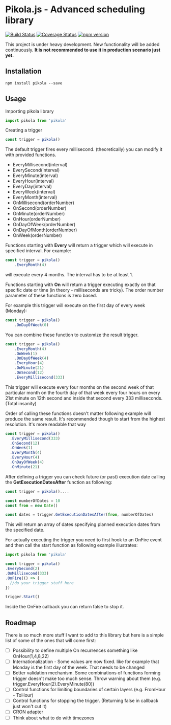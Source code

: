 Pikola.js - Advanced scheduling library
==========

[![Build Status](https://travis-ci.org/mkmarek/Pikola.js.svg?branch=master)](https://travis-ci.org/mkmarek/Pikola.js) [![Coverage Status](https://coveralls.io/repos/github/mkmarek/Pikola.js/badge.svg?branch=master)](https://coveralls.io/github/mkmarek/Pikola.js?branch=master)
[![npm version](https://badge.fury.io/js/pikola.svg)](https://badge.fury.io/js/pikola)

This project is under heavy development. New functionality will be added continuously.
**It is not recommended to use it in production scenario just yet.**

Installation
------------
```
npm install pikola --save
```

Usage
------------

Importing pikola library

```javascript
import pikola from 'pikola'
```

Creating a trigger

```javascript
const trigger = pikola()
```

The default trigger fires every millisecond. (theoretically) you can modify it with provided functions.

- EveryMillisecond(interval)
- EverySecond(interval)
- EveryMinute(interval)
- EveryHour(interval)
- EveryDay(interval)
- EveryWeek(interval)
- EveryMonth(interval)
- OnMillisecond(orderNumber)
- OnSecond(orderNumber)
- OnMinute(orderNumber)
- OnHour(orderNumber)
- OnDayOfWeek(orderNumber)
- OnDayOfMonth(orderNumber)
- OnWeek(orderNumber)

Functions starting with **Every** will return a trigger which will execute in specified interval. For example:

```javascript
const trigger = pikola()
    .EveryMonth(4)
```

will execute every 4 months. The interval has to be at least 1.

Functions starting with **On** will return a trigger executing exactly on that specific date or time (in theory - milliseconds are tricky). The order number parameter of these functions is zero based.

For example this trigger will execute on the first day of every week (Monday):

```javascript
const trigger = pikola()
    .OnDayOfWeek(0)
```

You can combine these function to customize the result trigger.

```javascript
const trigger = pikola()
    .EveryMonth(4)
    .OnWeek(1)
    .OnDayOfWeek(4)
    .EveryHour(4)
    .OnMinute(21)
    .OnSecond(12)
    .EveryMillisecond(333)
```

This trigger will execute every four months on the second week of that particular month on the fourth day of that week every four hours on every 21st minute on 12th second and inside that second every 333 milliseconds. (Total insanity)

Order of calling these functions doesn't matter following example will produce the same result. It's recommended though to start from the highest resolution. It's more readable that way

```javascript
const trigger = pikola()
  .EveryMillisecond(333)
  .OnSecond(12)
  .OnWeek(1)
  .EveryMonth(4)
  .EveryHour(4)
  .OnDayOfWeek(4)
  .OnMinute(21)
```

After defining a trigger you can check future (or past) execution date calling the **GetExecutionDatesAfter** function as following:

```javascript
const trigger = pikola()....

const numberOfDates = 10
const from = new Date()

const dates = trigger.GetExecutionDatesAfter(from, numberOfDates)
```

This will return an array of dates specifying planned execution dates from the
specified date.

For actually executing the trigger you need to first hook to an OnFire event and
then call the start function as following example illustrates:

```javascript
import pikola from 'pikola'

const trigger = pikola()
.EverySecond(2)
.OnMillisecond(333)
.OnFire(() => {
  //do your trigger stuff here
})

trigger.Start()
```

Inside the OnFire callback you can return false to stop it.

Roadmap
------------

There is so much more stuff I want to add to this library but here is a simple
list of some of the ones that will come first:

- [ ] Possibility to define multiple On recurrences something like OnHour(1,4,8,22)
- [ ] Internationalization - Some values are now fixed. like for example that Monday is
the first day of the week. That needs to be changed
- [ ] Better validation mechanism. Some combinations of functions forming trigger
doesn't make too much sense. Throw warning about them
(e.g. trigger.EveryHour(2).EveryMinute(80))
- [ ] Control functions for limiting boundaries of certain layers (e.g. FromHour - ToHour)
- [ ] Control functions for stopping the trigger.
(Returning false in callback just won't cut it)
- [ ] CRON adapter
- [ ] Think about what to do with timezones
